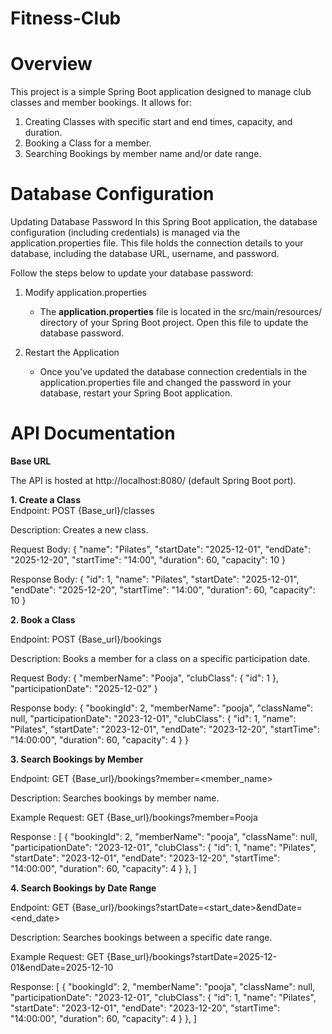 # Fitness-Club
# Overview

This project is a simple Spring Boot application designed to manage club classes and member bookings. It allows for:

1. Creating Classes with specific start and end times, capacity, and duration.
2. Booking a Class for a member.
3. Searching Bookings by member name and/or date range.

# Database Configuration

Updating Database Password
In this Spring Boot application, the database configuration (including credentials) is managed via the application.properties file. This file holds the connection details to your database, including the database URL, username, and password.

Follow the steps below to update your database password:

1. Modify application.properties
      - The **application.properties** file is located in the src/main/resources/ directory of your Spring Boot project. Open this file to update the database password.
  
2. Restart the Application
   - Once you've updated the database connection credentials in the application.properties file and changed the password in your database, restart your Spring Boot application.
  
# API Documentation

**Base URL**

The API is hosted at http://localhost:8080/ (default Spring Boot port).
  
**1. Create a Class**   
Endpoint: POST {Base_url}/classes

Description: Creates a new class.

Request Body:
{
  "name": "Pilates",
  "startDate": "2025-12-01",
  "endDate": "2025-12-20",
  "startTime": "14:00",
  "duration": 60,
  "capacity": 10
}

Response Body:
{
  "id": 1,
  "name": "Pilates",
  "startDate": "2025-12-01",
  "endDate": "2025-12-20",
  "startTime": "14:00",
  "duration": 60,
  "capacity": 10
}

**2. Book a Class**

Endpoint: POST {Base_url}/bookings

Description: Books a member for a class on a specific participation date.

Request Body:
{
  "memberName": "Pooja",
  "clubClass": {
    "id": 1
  },
  "participationDate": "2025-12-02"
}

Response body:
{
		"bookingId": 2,
		"memberName": "pooja",
		"className": null,
		"participationDate": "2023-12-01",
		"clubClass": {
			"id": 1,
			"name": "Pilates",
			"startDate": "2023-12-01",
			"endDate": "2023-12-20",
			"startTime": "14:00:00",
			"duration": 60,
			"capacity": 4
		}
	}

**3. Search Bookings by Member**

Endpoint: GET {Base_url}/bookings?member=<member_name>

Description: Searches bookings by member name.

Example Request:  GET {Base_url}/bookings?member=Pooja

Response :
[
  {
		"bookingId": 2,
		"memberName": "pooja",
		"className": null,
		"participationDate": "2023-12-01",
		"clubClass": {
			"id": 1,
			"name": "Pilates",
			"startDate": "2023-12-01",
			"endDate": "2023-12-20",
			"startTime": "14:00:00",
			"duration": 60,
			"capacity": 4
		}
	},
]

**4. Search Bookings by Date Range**

Endpoint: GET {Base_url}/bookings?startDate=<start_date>&endDate=<end_date>

Description: Searches bookings between a specific date range.

Example Request: GET {Base_url}/bookings?startDate=2025-12-01&endDate=2025-12-10

Response:
[
  {
		"bookingId": 2,
		"memberName": "pooja",
		"className": null,
		"participationDate": "2023-12-01",
		"clubClass": {
			"id": 1,
			"name": "Pilates",
			"startDate": "2023-12-01",
			"endDate": "2023-12-20",
			"startTime": "14:00:00",
			"duration": 60,
			"capacity": 4
		}
	},
]





  

